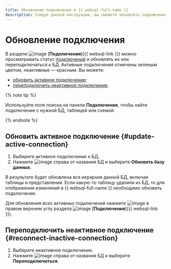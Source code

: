 ```yaml
---
title: Обновление подключения в {{ websql-full-name }}
description: Следуя данной инструкции, вы сможете обновлять подключения.
---
```


# Обновление подключения

В разделе ![image](../../_assets/console-icons/folder-tree.svg) [**Подключения**]({{ websql-link }}) можно просматривать статус [подключений](../concepts/index.md#connection) и обновлять их или переподключаться к БД. Активные подключения отмечены зеленым цветом, неактивные — красным. Вы можете:

   * [обновить активное подключение](#update-active-connection);
   * [переподключить неактивное подключение](#reconnect-inactive-connection).

{% note tip %}

Используйте поле поиска на панели **Подключения**, чтобы найти подключение с нужной БД, таблицей или схемой.

{% endnote %}

## Обновить активное подключение {#update-active-connection}

1. Выберите активное подключение к БД.
1. Нажмите ![image](../../_assets/console-icons/ellipsis.svg) справа от названия БД и выберите **Обновить базу данных**.

В результате будет обновлена вся иерархия данной БД, включая таблицы и представления. Если какую-то таблицу удалили из БД, то для отображения изменений в {{ websql-full-name }} необходимо обновить подключение.

Для обновления всех активных подключений нажмите ![image](../../_assets/console-icons/arrows-rotate-right.svg) в правом верхнем углу раздела ![image](../../_assets/console-icons/folder-tree.svg) [**Подключения**]({{ websql-link }}).

## Переподключить неактивное подключение {#reconnect-inactive-connection}

1. Выберите неактивное подключение.
1. Нажмите ![image](../../_assets/console-icons/ellipsis.svg) справа от названия БД и выберите **Переподключиться**.
